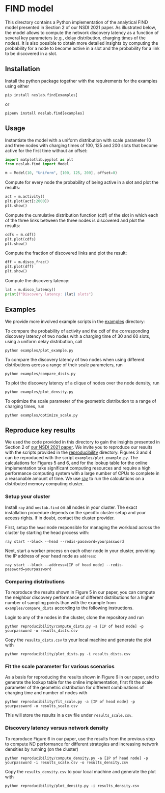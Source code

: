 # FIND model

This directory contains a Python implementation of the analytical FIND model presented in Section 2 of our NSDI 2021 paper.
As illustrated below, the model allows to compute the network discovery latency as a function of several key parameters (e.g., delay distribution, charging times of the nodes).
It is also possible to obtain more detailed insights by computing the probability for a node to become active in a slot and the probability for a link to be discovered in a slot.

## Installation

Install the python package together with the requirements for the examples using either

```
pip install neslab.find[examples]
```

or

```
pipenv install neslab.find[examples]
```

## Usage

Instantiate the model with a uniform distribution with scale parameter 10 and three nodes with charging times of 100, 125 and 200 slots that become active for the first time without an offset:

```python
import matplotlib.pyplot as plt
from neslab.find import Model

m = Model(10, "Uniform", [100, 125, 200], offset=0)
```

Compute for every node the probability of being active in a slot and plot the results:

```python
act = m.activity()
plt.plot(act[:2000])
plt.show()
```

Compute the cumulative distribution function (cdf) of the slot in which each of the three links between the three nodes is discovered and plot the results:

```python
cdfs = m.cdf()
plt.plot(cdfs)
plt.show()
```

Compute the fraction of discovered links and plot the result:

```python
dff = m.disco_frac()
plt.plot(dff)
plt.show()
```

Compute the discovery latency:

```python
lat = m.disco_latency()
print(f"Discovery latency: {lat} slots")
```

## Examples

We provide more involved example scripts in the [examples](./examples) directory:

To compare the probability of activity and the cdf of the corresponding discovery latency of two nodes with a charging time of 30 and 60 slots, using a uniform delay distribution, call

```
python examples/plot_example.py
```

To compare the discovery latency of two nodes when using different distributions across a range of their scale parameters, run

```
python examples/compare_dists.py
```

To plot the discovery latency of a clique of nodes over the node density, run

```
python examples/plot_density.py
```

To optimize the scale parameter of the geometric distribution to a range of charging times, run

```
python examples/optimize_scale.py
```


## Reproduce key results

We used the code provided in this directory to gain the insights presented in Section 2 of [our NSDI 2021 paper](https://nes-lab.org/pubs/2021-Geissdoerfer-Find.pdf).
We invite you to reproduce our results with the scripts provided in the [reproducibility](./reproducibility) directory.
Figures 3 and 4 can be reproduced with the script `examples/plot_example.py`.
The calculations for Figures 5 and 6, and for the lookup table for the online implementation take significant computing resources and require a high performance computing system with a large number of CPUs to complete in a reasonable amount of time.
We use [ray](https://ray.io/) to run the calculations on a distributed memory computing cluster.

### Setup your cluster

Install `ray` and `neslab.find` on all nodes in your cluster. The exact installation procedure depends on the specific cluster setup and your access rights. If in doubt, contact the cluster provider.

First, setup the `head` node responsible for managing the workload across the cluster by starting the head process with:

```
ray start --block --head --redis-password=yourpassword
```

Next, start a worker process on each other node in your cluster, providing the IP address of your head node as  `address`:

```
ray start --block --address=[IP of head node] --redis-password=yourpassword
```

### Comparing distributions

To reproduce the results shown in Figure 5 in our paper, you can compute the neighbor discovery performance of different distributions for a higher number of sampling points than with the example from `examples/compare_dists` according to the following instructions.

Login to any of the nodes in the cluster, clone the repository and run

```
python reproducibility/compute_dists.py -a [IP of head node] -p yourpassword -o results_dists.csv
```

Copy the `results_dists.csv` to your local machine and generate the plot with

```
python reproducibility/plot_dists.py -i results_dists.csv
```

### Fit the scale parameter for various scenarios

As a basis for reproducing the results shown in Figure 6 in our paper, and to generate the lookup table for the online implementation, first fit the scale parameter of the geometric distribution for different combinations of charging time and number of nodes with

```
python reproducibility/fit_scale.py -a [IP of head node] -p yourpassword -o results_scale.csv
```

This will store the results in a csv file under `results_scale.csv`.

### Discovery latency versus network density

To reproduce Figure 6 in our paper, use the results from the previous step to compute ND performance for different strategies and increasing network densities by running (on the cluster)

```
python reproducibility/compute_density.py -a [IP of head node] -p yourpassword -i results_scale.csv -o results_density.csv
```

Copy the `results_density.csv` to your local machine and generate the plot with

```
python reproducibility/plot_density.py -i results_density.csv
```